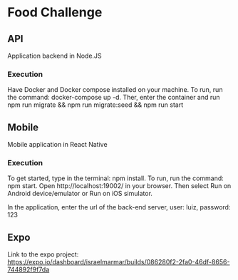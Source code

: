 # Food Challenge

## API

Application backend in Node.JS

### Execution

Have Docker and Docker compose installed on your machine.
To run, run the command: docker-compose up -d.
Ther, enter the container and run npm run migrate && npm run migrate:seed && npm run start

## Mobile

Mobile application in React Native

### Execution

To get started, type in the terminal: npm install.
To run, run the command: npm start.
Open http://localhost:19002/ in your browser.
Then select Run on Android device/emulator or Run on iOS simulator.

In the application, enter the url of the back-end server, user: luiz, password: 123

## Expo

Link to the expo project: https://expo.io/dashboard/israelmarmar/builds/086280f2-2fa0-46df-8656-744892f9f7da